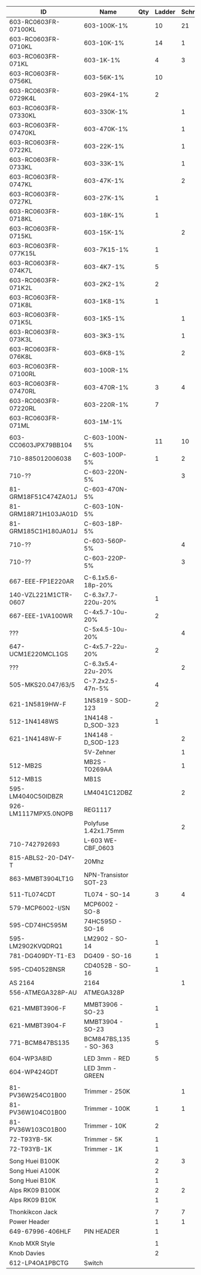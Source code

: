 |ID                   |Name                  | Qty |Ladder|Schräg|uGrids|Plaits|
|---------------------|----------------------|-----|------|------|------|------|
|603-RC0603FR-07100KL | 603-100K-1%          |     |   10 |   21 |   26 |      |
|603-RC0603FR-0710KL  | 603-10K-1%           |     |   14 |    1 |    4 |      | 
|603-RC0603FR-071KL   | 603-1K-1%            |     |    4 |    3 |    6 |      |
|603-RC0603FR-0756KL  | 603-56K-1%           |     |   10 |      |      |      |    
|603-RC0603FR-0729K4L | 603-29K4-1%          |     |    2 |      |      |      |
|603-RC0603FR-07330KL | 603-330K-1%          |     |      |    1 |      |      |
|603-RC0603FR-07470KL | 603-470K-1%          |     |      |    1 |      |      |
|603-RC0603FR-0722KL  | 603-22K-1%           |     |      |    1 |      |      |
|603-RC0603FR-0733KL  | 603-33K-1%           |     |      |    1 |      |      |
|603-RC0603FR-0747KL  | 603-47K-1%           |     |      |    2 |      |      |
|603-RC0603FR-0727KL  | 603-27K-1%           |     |    1 |      |      |      |
|603-RC0603FR-0718KL  | 603-18K-1%           |     |    1 |      |      |      |
|603-RC0603FR-0715KL  | 603-15K-1%           |     |      |    2 |      |      |
|603-RC0603FR-077K15L | 603-7K15-1%          |     |    1 |      |      |      |
|603-RC0603FR-074K7L  | 603-4K7-1%           |     |    5 |      |      |      |
|603-RC0603FR-071K2L  | 603-2K2-1%           |     |    2 |      |      |      |
|603-RC0603FR-071K8L  | 603-1K8-1%           |     |    1 |      |      |      |
|603-RC0603FR-071K5L  | 603-1K5-1%           |     |      |    1 |      |      |
|603-RC0603FR-073K3L  | 603-3K3-1%           |     |      |    1 |      |      |
|603-RC0603FR-076K8L  | 603-6K8-1%           |     |      |    2 |      |      |
|603-RC0603FR-07100RL | 603-100R-1%          |     |      |      |    4 |      |
|603-RC0603FR-07470RL | 603-470R-1%          |     |    3 |    4 |      |      |
|603-RC0603FR-07220RL | 603-220R-1%          |     |    7 |      |      |      |
|603-RC0603FR-071ML   | 603-1M-1%            |     |      |      |    1 |      |
|                     |                      |     |      |      |      |      |
|603-CC0603JPX79BB104 | C-603-100N-5%        |     |   11 |   10 |    8 |      |
|710-885012006038     | C-603-100P-5%        |     |    1 |    2 |      |      |
|710-??               | C-603-220N-5%        |     |      |    3 |      |      |
|81-GRM18F51C474ZA01J | C-603-470N-5%        |     |      |      |    1 |      |
|81-GRM18R71H103JA01D | C-603-10N-5%         |     |      |      |    1 |      |
|81-GRM185C1H180JA01J | C-603-18P-5%         |     |      |      |    1 |      |
|710-??               | C-603-560P-5%        |     |      |    4 |      |      |
|710-??               | C-603-220P-5%        |     |      |    3 |      |      |
|                     |                      |     |      |      |      |      |
|667-EEE-FP1E220AR    | C-6.1x5.6-18p-20%    |     |      |      |    2 |      |
|140-VZL221M1CTR-0607 | C-6.3x7.7-220u-20%   |     |    1 |      |      |      |
|667-EEE-1VA100WR     | C-4x5.7-10u-20%      |     |    2 |      |      |      |
|???                  | C-5x4.5-10u-20%      |     |      |    4 |      |      |
|647-UCM1E220MCL1GS   | C-4x5.7-22u-20%      |     |    2 |      |      |      |
|???                  | C-6.3x5.4-22u-20%    |     |      |    2 |      |      |
|505-MKS20.047/63/5   | C-7.2x2.5-47n-5%     |     |    4 |      |      |      |
|                     |                      |     |      |      |      |      |
|621-1N5819HW-F       | 1N5819 - SOD-123     |     |    2 |      |      |      |
|512-1N4148WS         | 1N4148 - D_SOD-323   |     |    1 |      |      |      |
|621-1N4148W-F        | 1N4148 - D_SOD-123   |     |      |    2 |      |      |
|                     | 5V-Zehner            |     |      |    1 |      |      |
| 512-MB2S            | MB2S - TO269AA       |     |      |    1 |      |      |
| 512-MB1S            | MB1S                 |     |      |      |    1 |      |
|595-LM4040C50IDBZR   | LM4041C12DBZ         |     |      |    2 |    1 |      |
|926-LM1117MPX5.0NOPB | REG1117              |     |      |      |    1 |      |
|                     | Polyfuse 1.42x1.75mm |     |      |    2 |      |      |
|710-742792693        | L-603 WE-CBF_0603    |     |      |      |    1 |      |
|815-ABLS2-20-D4Y-T   | 20Mhz                |     |      |      |    1 |      |
|863-MMBT3904LT1G     | NPN-Transistor SOT-23|     |      |      |    2 |      |
|                     |                      |     |      |      |      |      |
|511-TL074CDT         | TL074 - SO-14        |     |    3 |    4 |      |      |
|579-MCP6002-I/SN     | MCP6002 - SO-8       |     |      |      |    3 |      |
|595-CD74HC595M       | 74HC595D - SO-16     |     |      |      |    1 |      |
|595-LM2902KVQDRQ1    | LM2902 - SO-14       |     |    1 |      |      |      |
|781-DG409DY-T1-E3    | DG409  - SO-16       |     |    1 |      |      |      |
|595-CD4052BNSR       | CD4052B - SO-16      |     |    1 |      |      |      |
|AS 2164              | 2164                 |     |      |    1 |      |      |
|556-ATMEGA328P-AU    | ATMEGA328P           |     |      |      |    1 |      |
|                     |                      |     |      |      |      |      |
|621-MMBT3906-F       | MMBT3906 - SO-23     |     |    1 |      |      |      |
|621-MMBT3904-F       | MMBT3904 - SO-23     |     |    1 |      |      |      |
|771-BCM847BS135      | BCM847BS,135 - SO-363|     |    5 |      |      |      |
|                     |                      |     |      |      |      |      | 
|604-WP3A8ID          | LED 3mm - RED        |     |    5 |      |      |      |
|604-WP424GDT         | LED 3mm - GREEN      |     |      |      |    3 |      |
|                     |                      |     |      |      |      |      |
|81-PV36W254C01B00    | Trimmer - 250K       |     |      |    1 |      |      |
|81-PV36W104C01B00    | Trimmer - 100K       |     |    1 |    1 |      |      |
|81-PV36W103C01B00    | Trimmer - 10K        |     |    2 |      |      |      |
|72-T93YB-5K          | Trimmer - 5K         |     |    1 |      |      |      |
|72-T93YB-1K          | Trimmer - 1K         |     |    1 |      |      |      |
|                     |                      |     |      |      |      |      |
| Song Huei B100K     |                      |     |    2 |    3 |      |      |
| Song Huei A100K     |                      |     |    2 |      |      |      |
| Song Huei B10K      |                      |     |    1 |      |    7 |      |
| Alps RK09 B100K     |                      |     |    2 |    2 |      |      |
| Alps RK09 B10K      |                      |     |    1 |      |      |      |
|                     |                      |     |      |      |      |      |
| Thonkikcon Jack     |                      |     |    7 |    7 |   12 |      |
| Power Header        |                      |     |    1 |    1 |      |      |
| 649-67996-406HLF    |  PIN HEADER          |     |    1 |      |    2 |      |
|                     |                      |     |      |      |      |      |
| Knob MXR Style      |                      |     |    1 |      |      |      |
| Knob Davies         |                      |     |    2 |      |      |      |
|612-LP4OA1PBCTG      | Switch               |     |      |      |    1 |      |

